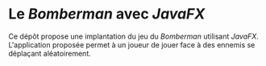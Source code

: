 # Le *Bomberman* avec *JavaFX*

Ce dépôt propose une implantation du jeu du *Bomberman* utilisant *JavaFX*.
L'application proposée permet à un joueur de jouer face à des ennemis se
déplaçant aléatoirement.
